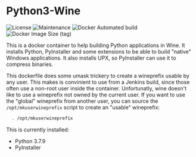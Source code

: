 # Python3-Wine

![License](https://img.shields.io/github/license/webcomics/pywine)
![Maintenance](https://img.shields.io/maintenance/yes/2021)
![Docker Automated build](https://img.shields.io/docker/automated/tobix/pywine)
![Docker Image Size (tag)](https://img.shields.io/docker/image-size/tobix/pywine/latest)

This is a docker container to help building Python applications in Wine. It
installs Python, PyInstaller and some extensions to be able to build "native"
Windows applications. It also installs UPX, so PyInstaller can use it to
compress binaries.

This dockerfile does some umask trickery to create a wineprefix usable by any
user. This makes is convinient to use from a Jenkins build, since those often
use a non-root user inside the container. Unfortunatly, wine doesn't like to
use a wineprefix not owned by the current user. If you want to use the "global"
wineprefix from another user, you can source the `/opt/mkuserwineprefix` script
to create an "usable" wineprefix:

```sh
  . /opt/mkuserwineprefix
```

This is currently installed:

 * Python 3.7.9
 * PyInstaller

